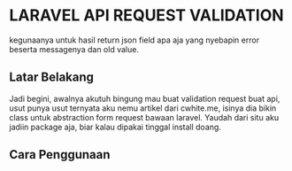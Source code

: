 
# LARAVEL API REQUEST VALIDATION
kegunaanya untuk hasil return json field apa aja yang nyebapin error beserta messagenya dan old value.

## Latar Belakang
Jadi begini, awalnya akutuh bingung mau buat validation request buat api, usut punya usut ternyata aku nemu artikel dari
cwhite.me, isinya dia bikin class untuk abstraction form request bawaan laravel. Yaudah dari situ aku jadiin package aja, biar kalau dipakai tinggal install doang.


## Cara Penggunaan
